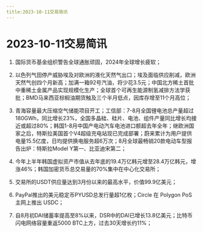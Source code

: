 ```yaml
---
title:2023-10-11交易简讯
---
```

# 2023-10-11交易简讯
1. 国际货币基金组织警告全球通胀顽固，2024年全球增长疲软；

2. 以色列气田停产威胁埃及对欧洲的液化天然气出口；埃及面临供应削减，欧洲天然气创四个月新高；加满一箱92号汽油，将少花3.5元；中国北方稀土首批中重稀土金属产品实现规模化生产；全球首个可再生能源制氢减排方法学获批；BMD马来西亚棕榈油期货触及三个半月低点，因库存增至11个月高位；

3. 青海容量最大压缩空气储能项目开工；工信部：7-8月全国锂电池总产量超过180GWh，同比增长23%，全国多晶硅、硅片、电池、组件产量同比增长均接近或超过80%；韩国1-8月中国产电动汽车电池进口额超去年全年；继欧洲国家之后，特斯拉美国首个V4超级充电站现已完成部署；蔚来累计为用户提供电量15.5亿度，日均提供换电服务超6万次；8月全球最畅销20款电动车型报告出炉：特斯拉Model Y第一、比亚迪宋第二；

4. 今年上半年韩国虚拟资产市值从去年底的19.4万亿韩元增至28.4万亿韩元，增涨46%；韩国加密货币总交易量的70%集中在中心化交易所；

5. 交易所的USDT供应量达到3月份以来的最高水平，价值99.9亿美元；

6. PayPal推出的美元稳定币PYUSD总发行量超1亿枚；Circle 在 Polygon PoS 主网上推出 USDC；

7. 自8月初DAI储蓄率提高至8%以来，DSR中的DAI已增长13.8亿美元；比特币闪电网络容量重返5000 BTC上方，过去30天增长约11%；